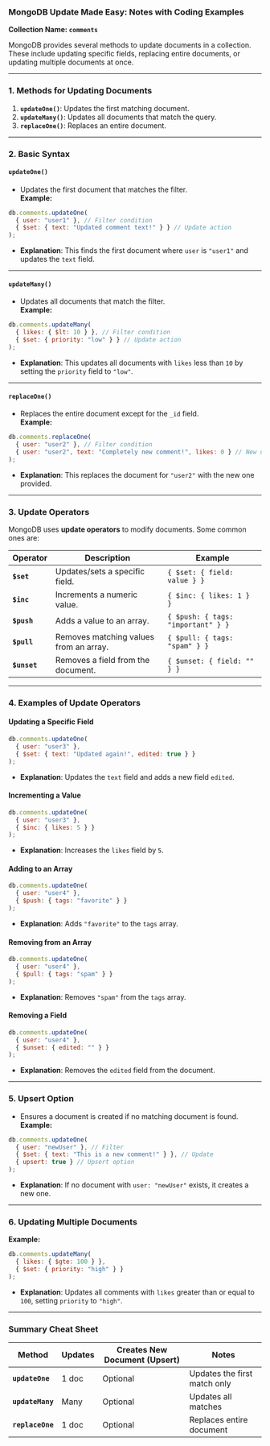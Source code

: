 ### MongoDB Update Made Easy: Notes with Coding Examples  
**Collection Name: `comments`**  

MongoDB provides several methods to update documents in a collection. These include updating specific fields, replacing entire documents, or updating multiple documents at once.  

---

### **1. Methods for Updating Documents**  
1. **`updateOne()`**: Updates the first matching document.  
2. **`updateMany()`**: Updates all documents that match the query.  
3. **`replaceOne()`**: Replaces an entire document.

---

### **2. Basic Syntax**  

#### **`updateOne()`**
- Updates the first document that matches the filter.  
**Example:**
```javascript
db.comments.updateOne(
  { user: "user1" }, // Filter condition
  { $set: { text: "Updated comment text!" } } // Update action
);
```
- **Explanation**: This finds the first document where `user` is `"user1"` and updates the `text` field.

---

#### **`updateMany()`**
- Updates all documents that match the filter.  
**Example:**
```javascript
db.comments.updateMany(
  { likes: { $lt: 10 } }, // Filter condition
  { $set: { priority: "low" } } // Update action
);
```
- **Explanation**: This updates all documents with `likes` less than `10` by setting the `priority` field to `"low"`.

---

#### **`replaceOne()`**
- Replaces the entire document except for the `_id` field.  
**Example:**
```javascript
db.comments.replaceOne(
  { user: "user2" }, // Filter condition
  { user: "user2", text: "Completely new comment!", likes: 0 } // New document
);
```
- **Explanation**: This replaces the document for `"user2"` with the new one provided.

---

### **3. Update Operators**  
MongoDB uses **update operators** to modify documents. Some common ones are:  

| Operator      | Description                                | Example                              |
|---------------|--------------------------------------------|--------------------------------------|
| **`$set`**    | Updates/sets a specific field.             | `{ $set: { field: value } }`         |
| **`$inc`**    | Increments a numeric value.               | `{ $inc: { likes: 1 } }`            |
| **`$push`**   | Adds a value to an array.                 | `{ $push: { tags: "important" } }`  |
| **`$pull`**   | Removes matching values from an array.    | `{ $pull: { tags: "spam" } }`       |
| **`$unset`**  | Removes a field from the document.        | `{ $unset: { field: "" } }`         |

---

### **4. Examples of Update Operators**

#### **Updating a Specific Field**
```javascript
db.comments.updateOne(
  { user: "user3" },
  { $set: { text: "Updated again!", edited: true } }
);
```
- **Explanation**: Updates the `text` field and adds a new field `edited`.

#### **Incrementing a Value**
```javascript
db.comments.updateOne(
  { user: "user3" },
  { $inc: { likes: 5 } }
);
```
- **Explanation**: Increases the `likes` field by `5`.

#### **Adding to an Array**
```javascript
db.comments.updateOne(
  { user: "user4" },
  { $push: { tags: "favorite" } }
);
```
- **Explanation**: Adds `"favorite"` to the `tags` array.

#### **Removing from an Array**
```javascript
db.comments.updateOne(
  { user: "user4" },
  { $pull: { tags: "spam" } }
);
```
- **Explanation**: Removes `"spam"` from the `tags` array.

#### **Removing a Field**
```javascript
db.comments.updateOne(
  { user: "user4" },
  { $unset: { edited: "" } }
);
```
- **Explanation**: Removes the `edited` field from the document.

---

### **5. Upsert Option**
- Ensures a document is created if no matching document is found.  
**Example:**
```javascript
db.comments.updateOne(
  { user: "newUser" }, // Filter
  { $set: { text: "This is a new comment!" } }, // Update
  { upsert: true } // Upsert option
);
```
- **Explanation**: If no document with `user: "newUser"` exists, it creates a new one.

---

### **6. Updating Multiple Documents**
**Example:**
```javascript
db.comments.updateMany(
  { likes: { $gte: 100 } },
  { $set: { priority: "high" } }
);
```
- **Explanation**: Updates all comments with `likes` greater than or equal to `100`, setting `priority` to `"high"`.

---

### Summary Cheat Sheet
| Method          | Updates | Creates New Document (Upsert) | Notes                        |
|------------------|---------|------------------------------|-----------------------------|
| **`updateOne`**  | 1 doc   | Optional                    | Updates the first match only|
| **`updateMany`** | Many    | Optional                    | Updates all matches         |
| **`replaceOne`** | 1 doc   | Optional                    | Replaces entire document    |